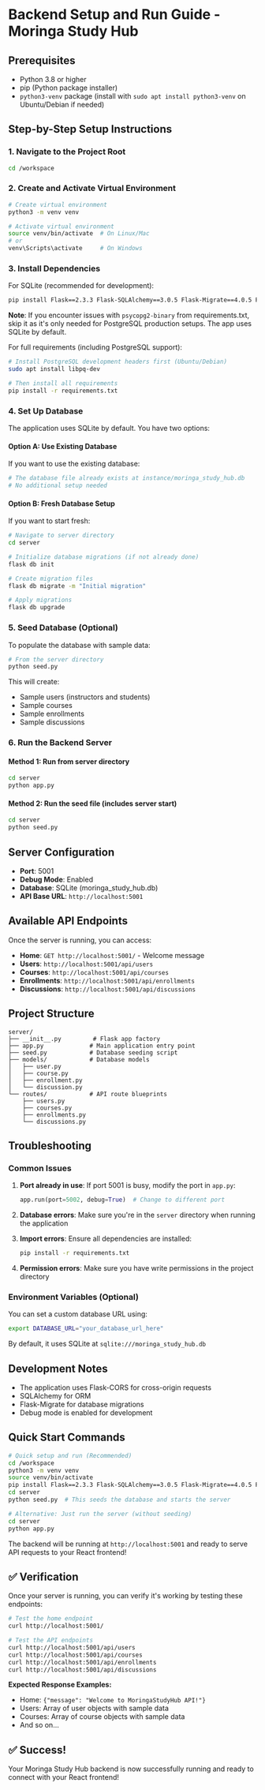 # Backend Setup and Run Guide - Moringa Study Hub

## Prerequisites
- Python 3.8 or higher
- pip (Python package installer)
- `python3-venv` package (install with `sudo apt install python3-venv` on Ubuntu/Debian if needed)

## Step-by-Step Setup Instructions

### 1. Navigate to the Project Root
```bash
cd /workspace
```

### 2. Create and Activate Virtual Environment
```bash
# Create virtual environment
python3 -m venv venv

# Activate virtual environment
source venv/bin/activate  # On Linux/Mac
# or
venv\Scripts\activate     # On Windows
```

### 3. Install Dependencies

For SQLite (recommended for development):
```bash
pip install Flask==2.3.3 Flask-SQLAlchemy==3.0.5 Flask-Migrate==4.0.5 Flask-CORS==4.0.0 python-dotenv==1.0.0 email-validator==2.0.0
```

**Note**: If you encounter issues with `psycopg2-binary` from requirements.txt, skip it as it's only needed for PostgreSQL production setups. The app uses SQLite by default.

For full requirements (including PostgreSQL support):
```bash
# Install PostgreSQL development headers first (Ubuntu/Debian)
sudo apt install libpq-dev

# Then install all requirements
pip install -r requirements.txt
```

### 4. Set Up Database
The application uses SQLite by default. You have two options:

#### Option A: Use Existing Database
If you want to use the existing database:
```bash
# The database file already exists at instance/moringa_study_hub.db
# No additional setup needed
```

#### Option B: Fresh Database Setup
If you want to start fresh:
```bash
# Navigate to server directory
cd server

# Initialize database migrations (if not already done)
flask db init

# Create migration files
flask db migrate -m "Initial migration"

# Apply migrations
flask db upgrade
```

### 5. Seed Database (Optional)
To populate the database with sample data:
```bash
# From the server directory
python seed.py
```

This will create:
- Sample users (instructors and students)
- Sample courses
- Sample enrollments
- Sample discussions

### 6. Run the Backend Server

#### Method 1: Run from server directory
```bash
cd server
python app.py
```

#### Method 2: Run the seed file (includes server start)
```bash
cd server
python seed.py
```

## Server Configuration

- **Port**: 5001
- **Debug Mode**: Enabled
- **Database**: SQLite (moringa_study_hub.db)
- **API Base URL**: `http://localhost:5001`

## Available API Endpoints

Once the server is running, you can access:

- **Home**: `GET http://localhost:5001/` - Welcome message
- **Users**: `http://localhost:5001/api/users`
- **Courses**: `http://localhost:5001/api/courses`
- **Enrollments**: `http://localhost:5001/api/enrollments`
- **Discussions**: `http://localhost:5001/api/discussions`

## Project Structure

```
server/
├── __init__.py         # Flask app factory
├── app.py             # Main application entry point
├── seed.py            # Database seeding script
├── models/            # Database models
│   ├── user.py
│   ├── course.py
│   ├── enrollment.py
│   └── discussion.py
└── routes/            # API route blueprints
    ├── users.py
    ├── courses.py
    ├── enrollments.py
    └── discussions.py
```

## Troubleshooting

### Common Issues

1. **Port already in use**: If port 5001 is busy, modify the port in `app.py`:
   ```python
   app.run(port=5002, debug=True)  # Change to different port
   ```

2. **Database errors**: Make sure you're in the `server` directory when running the application

3. **Import errors**: Ensure all dependencies are installed:
   ```bash
   pip install -r requirements.txt
   ```

4. **Permission errors**: Make sure you have write permissions in the project directory

### Environment Variables (Optional)

You can set a custom database URL using:
```bash
export DATABASE_URL="your_database_url_here"
```

By default, it uses SQLite at `sqlite:///moringa_study_hub.db`

## Development Notes

- The application uses Flask-CORS for cross-origin requests
- SQLAlchemy for ORM
- Flask-Migrate for database migrations
- Debug mode is enabled for development

## Quick Start Commands

```bash
# Quick setup and run (Recommended)
cd /workspace
python3 -m venv venv
source venv/bin/activate
pip install Flask==2.3.3 Flask-SQLAlchemy==3.0.5 Flask-Migrate==4.0.5 Flask-CORS==4.0.0 python-dotenv==1.0.0 email-validator==2.0.0
cd server
python seed.py  # This seeds the database and starts the server

# Alternative: Just run the server (without seeding)
cd server
python app.py
```

The backend will be running at `http://localhost:5001` and ready to serve API requests to your React frontend!

## ✅ Verification

Once your server is running, you can verify it's working by testing these endpoints:

```bash
# Test the home endpoint
curl http://localhost:5001/

# Test the API endpoints
curl http://localhost:5001/api/users
curl http://localhost:5001/api/courses
curl http://localhost:5001/api/enrollments
curl http://localhost:5001/api/discussions
```

**Expected Response Examples:**

- Home: `{"message": "Welcome to MoringaStudyHub API!"}`
- Users: Array of user objects with sample data
- Courses: Array of course objects with sample data
- And so on...

## ✅ Success! 

Your Moringa Study Hub backend is now successfully running and ready to connect with your React frontend!